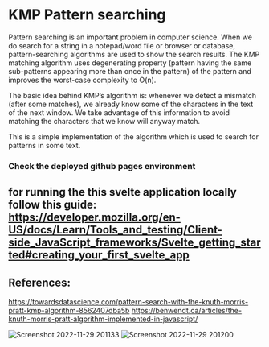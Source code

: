 # KMP Pattern searching

Pattern searching is an important problem in computer science. When we do search for a string in a notepad/word file or browser or database, pattern-searching algorithms are used to show the search results. The KMP matching algorithm uses degenerating property (pattern having the same sub-patterns appearing more than once in the pattern) of the pattern and improves the worst-case complexity to O(n). 

The basic idea behind KMP’s algorithm is: whenever we detect a mismatch (after some matches), we already know some of the characters in the text of the next window. We take advantage of this information to avoid matching the characters that we know will anyway match.


This is a simple implementation of the algorithm which is used to search for patterns in some text. 

### Check the deployed github pages environment

## for running the this svelte application locally follow this guide: https://developer.mozilla.org/en-US/docs/Learn/Tools_and_testing/Client-side_JavaScript_frameworks/Svelte_getting_started#creating_your_first_svelte_app

## References:
https://towardsdatascience.com/pattern-search-with-the-knuth-morris-pratt-kmp-algorithm-8562407dba5b
https://benwendt.ca/articles/the-knuth-morris-pratt-algorithm-implemented-in-javascript/


![Screenshot 2022-11-29 201133](https://user-images.githubusercontent.com/62785185/204559364-92c8c94c-3dc6-4cac-ac2f-b28beec8e2de.png)
![Screenshot 2022-11-29 201200](https://user-images.githubusercontent.com/62785185/204559373-6b66dd49-9703-4e2d-bff4-29b6618ea6dc.png)

